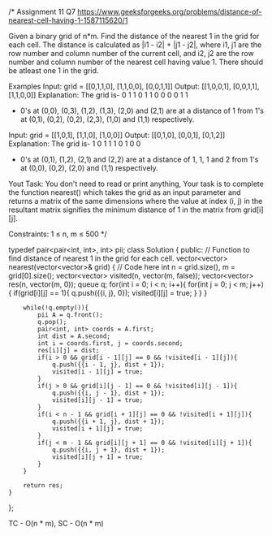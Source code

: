 /*
Assignment 11 Q7
https://www.geeksforgeeks.org/problems/distance-of-nearest-cell-having-1-1587115620/1

Given a binary grid of n*m. Find the distance of the nearest 1 in the grid for each cell.
The distance is calculated as |i1  - i2| + |j1 - j2|, where i1, j1 are the row number and column number of the current cell, and i2, j2 are the row number and column number of the nearest cell having value 1. There should be atleast one 1 in the grid.

Examples
Input: 
grid = [[0,1,1,0], [1,1,0,0], [0,0,1,1]]
Output: 
[[1,0,0,1], [0,0,1,1], [1,1,0,0]]
Explanation: 
The grid is-
0 1 1 0 
1 1 0 0 
0 0 1 1 
- 0's at (0,0), (0,3), (1,2), (1,3), (2,0) and (2,1) are at a distance of 1 from 1's at (0,1), (0,2), (0,2), (2,3), (1,0) and (1,1) respectively.
 
Input: 
grid = [[1,0,1], [1,1,0], [1,0,0]]
Output: 
[[0,1,0], [0,0,1], [0,1,2]]
Explanation: 
The grid is-
1 0 1
1 1 0
1 0 0
- 0's at (0,1), (1,2), (2,1) and (2,2) are at a  distance of 1, 1, 1 and 2 from 1's at (0,0), (0,2), (2,0) and (1,1) respectively.
 
Yout Task:
You don't need to read or print anything, Your task is to complete the function nearest() which takes the grid as an input parameter and returns a matrix of the same dimensions where the value at index (i, j) in the resultant matrix signifies the minimum distance of 1 in the matrix from grid[i][j].

Constraints:
1 ≤ n, m ≤ 500
*/

typedef pair<pair<int, int>, int> pii;
class Solution {
  public:
    // Function to find distance of nearest 1 in the grid for each cell.
    vector<vector<int>> nearest(vector<vector<int>>& grid) {
        // Code here
        int n = grid.size(), m = grid[0].size();
        vector<vector<bool>> visited(n, vector<bool>(m, false));
        vector<vector<int>> res(n, vector<int>(m, 0));
        queue<pii> q;
        for(int i = 0; i < n; i++){
            for(int j = 0; j < m; j++){
                if(grid[i][j] == 1){
                    q.push({{i, j}, 0});
                    visited[i][j] = true;
                }
            }
        }
        
        while(!q.empty()){
            pii A = q.front();
            q.pop();
            pair<int, int> coords = A.first;
            int dist = A.second;
            int i = coords.first, j = coords.second;
            res[i][j] = dist;
            if(i > 0 && grid[i - 1][j] == 0 && !visited[i - 1][j]){
                q.push({{i - 1, j}, dist + 1});
                visited[i - 1][j] = true;
            }
            if(j > 0 && grid[i][j - 1] == 0 && !visited[i][j - 1]){
                q.push({{i, j - 1}, dist + 1});
                visited[i][j - 1] = true;
            }
            if(i < n - 1 && grid[i + 1][j] == 0 && !visited[i + 1][j]){
                q.push({{i + 1, j}, dist + 1});
                visited[i + 1][j] = true;
            }
            if(j < m - 1 && grid[i][j + 1] == 0 && !visited[i][j + 1]){
                q.push({{i, j + 1}, dist + 1});
                visited[i][j + 1] = true;
            }
        }
        
        return res;
    }
};

TC - O(n * m), SC - O(n * m)
